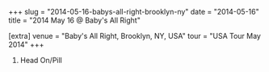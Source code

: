 +++
slug = "2014-05-16-babys-all-right-brooklyn-ny"
date = "2014-05-16"
title = "2014 May 16 @ Baby's All Right"

[extra]
venue = "Baby's All Right, Brooklyn, NY, USA"
tour = "USA Tour May 2014"
+++


 1. Head On/Pill


